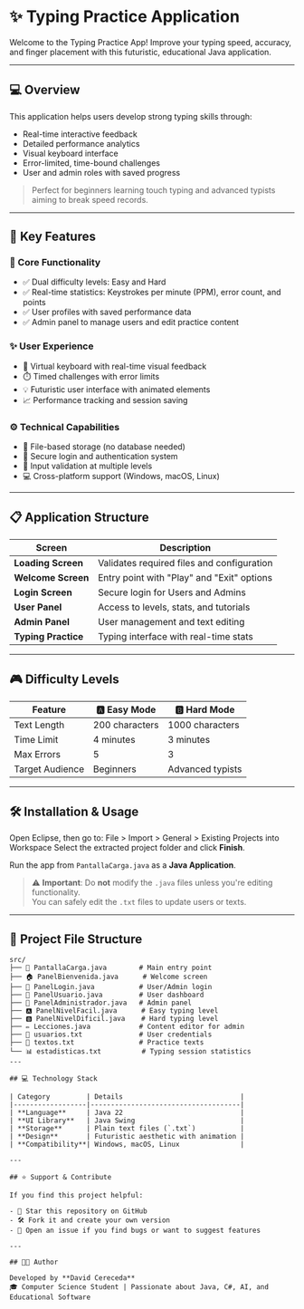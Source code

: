 # ✨ Typing Practice Application

Welcome to the Typing Practice App! Improve your typing speed, accuracy, and finger placement with this futuristic, educational Java application.

---

## 💻 Overview

This application helps users develop strong typing skills through:

- Real-time interactive feedback
- Detailed performance analytics
- Visual keyboard interface
- Error-limited, time-bound challenges
- User and admin roles with saved progress

> Perfect for beginners learning touch typing and advanced typists aiming to break speed records.

---

## 🚀 Key Features

### 🎯 Core Functionality

- ✅ Dual difficulty levels: Easy and Hard
- ✅ Real-time statistics: Keystrokes per minute (PPM), error count, and points
- ✅ User profiles with saved performance data
- ✅ Admin panel to manage users and edit practice content

### ✨ User Experience

- 🎹 Virtual keyboard with real-time visual feedback
- ⏱️ Timed challenges with error limits
- 💡 Futuristic user interface with animated elements
- 📈 Performance tracking and session saving

### ⚙️ Technical Capabilities

- 🧾 File-based storage (no database needed)
- 🔐 Secure login and authentication system
- 🧼 Input validation at multiple levels
- 💻 Cross-platform support (Windows, macOS, Linux)

---

## 📋 Application Structure

| Screen              | Description                                  |
|---------------------|----------------------------------------------|
| **Loading Screen**  | Validates required files and configuration   |
| **Welcome Screen**  | Entry point with "Play" and "Exit" options   |
| **Login Screen**    | Secure login for Users and Admins            |
| **User Panel**      | Access to levels, stats, and tutorials       |
| **Admin Panel**     | User management and text editing             |
| **Typing Practice** | Typing interface with real-time stats        |

---

## 🎮 Difficulty Levels

| Feature         | 🅰️ Easy Mode           | 🅱️ Hard Mode            |
|-----------------|------------------------|--------------------------|
| Text Length     | 200 characters         | 1000 characters          |
| Time Limit      | 4 minutes              | 3 minutes                |
| Max Errors      | 5                      | 3                        |
| Target Audience | Beginners              | Advanced typists         |

---

## 🛠️ Installation & Usage

Open Eclipse, then go to:
File > Import > General > Existing Projects into Workspace
Select the extracted project folder and click **Finish**.

Run the app from `PantallaCarga.java` as a **Java Application**.

> ⚠️ **Important**: Do **not** modify the `.java` files unless you're editing functionality.  
> You can safely edit the `.txt` files to update users or texts.

---

## 📁 Project File Structure

```plaintext
src/
├── 🚀 PantallaCarga.java        # Main entry point
├── 🏠 PanelBienvenida.java      # Welcome screen
├── 🔐 PanelLogin.java           # User/Admin login
├── 👤 PanelUsuario.java         # User dashboard
├── 👑 PanelAdministrador.java   # Admin panel
├── 🅰️ PanelNivelFacil.java      # Easy typing level
├── 🅱️ PanelNivelDificil.java    # Hard typing level
├── ✏️ Lecciones.java            # Content editor for admin
├── 👥 usuarios.txt              # User credentials
├── 📝 textos.txt                # Practice texts
└── 📊 estadisticas.txt          # Typing session statistics
---

## 💻 Technology Stack

| Category         | Details                             |
|------------------|-------------------------------------|
| **Language**     | Java 22                             |
| **UI Library**   | Java Swing                          |
| **Storage**      | Plain text files (`.txt`)           |
| **Design**       | Futuristic aesthetic with animation |
| **Compatibility**| Windows, macOS, Linux               |

---

## ⭐ Support & Contribute

If you find this project helpful:

- 🌟 Star this repository on GitHub  
- 🛠️ Fork it and create your own version  
- 🐛 Open an issue if you find bugs or want to suggest features

---

## 👨‍💻 Author

Developed by **David Cereceda**  
🎓 Computer Science Student | Passionate about Java, C#, AI, and Educational Software
